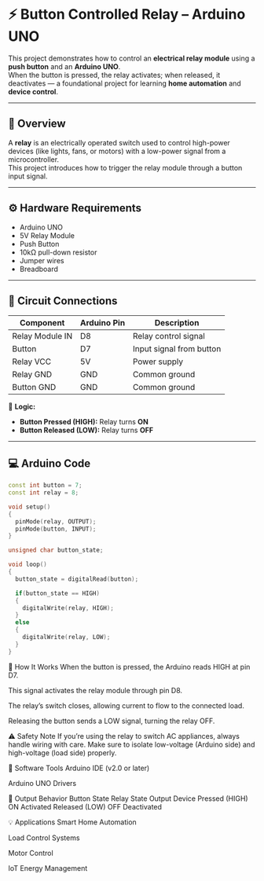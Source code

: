 # ⚡ Button Controlled Relay – Arduino UNO

This project demonstrates how to control an **electrical relay module** using a **push button** and an **Arduino UNO**.  
When the button is pressed, the relay activates; when released, it deactivates — a foundational project for learning **home automation** and **device control**.

---

## 🧠 Overview

A **relay** is an electrically operated switch used to control high-power devices (like lights, fans, or motors) with a low-power signal from a microcontroller.  
This project introduces how to trigger the relay module through a button input signal.

---

## ⚙️ Hardware Requirements

- Arduino UNO  
- 5V Relay Module  
- Push Button  
- 10kΩ pull-down resistor  
- Jumper wires  
- Breadboard  

---

## 🔌 Circuit Connections

| Component | Arduino Pin | Description |
|------------|--------------|-------------|
| Relay Module IN | D8 | Relay control signal |
| Button | D7 | Input signal from button |
| Relay VCC | 5V | Power supply |
| Relay GND | GND | Common ground |
| Button GND | GND | Common ground |

🧩 **Logic:**  
- **Button Pressed (HIGH):** Relay turns **ON**  
- **Button Released (LOW):** Relay turns **OFF**

---

## 💻 Arduino Code

```cpp
const int button = 7;
const int relay = 8;

void setup()
{
  pinMode(relay, OUTPUT);
  pinMode(button, INPUT); 
}

unsigned char button_state;

void loop()
{
  button_state = digitalRead(button);

  if(button_state == HIGH)
  {
    digitalWrite(relay, HIGH);
  }
  else
  {
    digitalWrite(relay, LOW);
  }
}
```
🚀 How It Works
When the button is pressed, the Arduino reads HIGH at pin D7.

This signal activates the relay module through pin D8.

The relay’s switch closes, allowing current to flow to the connected load.

Releasing the button sends a LOW signal, turning the relay OFF.

⚠️ Safety Note
If you’re using the relay to switch AC appliances, always handle wiring with care.
Make sure to isolate low-voltage (Arduino side) and high-voltage (load side) properly.

🧰 Software Tools
Arduino IDE (v2.0 or later)

Arduino UNO Drivers

📸 Output Behavior
Button State	Relay State	Output Device
Pressed (HIGH)	ON	Activated
Released (LOW)	OFF	Deactivated

💡 Applications
Smart Home Automation

Load Control Systems

Motor Control

IoT Energy Management
